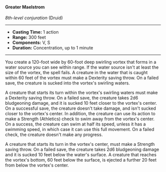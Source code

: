 #### Greater Maelstrom
*8th-level conjuration* (Druid)
___
- **Casting Time:** 1 action
- **Range:** 300 feet
- **Components:** V, S
- **Duration:** Concentration, up to 1 minute
---
You create a 120-foot wide by 60-foot deep swirling
vortex that forms in a water source you can see
within range. If the water source isn't at least the
size of the vortex, the spell fails. A creature in the
water that is caught within 60 feet of the vortex
must make a Dexterity saving throw. On a failed
save, the creature is sucked into the vortex's
swirling waters.

A creature that starts its turn within the vortex's
swirling waters must make a Dexterity saving
throw. On a failed save, the creature takes 2d6
bludgeoning damage, and it is sucked 10 feet closer
to the vortex's center. On a successful save, the
creature doesn't take damage, and isn't sucked
closer to the vortex's center. In addition, the
creature can use its action to make a Strength
(Athletics) check to swim away from the vortex's
center. On a success, the creature can swim at half
its speed, unless it has a swimming speed, in which
case it can use this full movement. On a failed
check, the creature doesn't make any progress.

A creature that starts its turn in the vortex's
center, must make a Strength saving throw. On a
failed save, the creature takes 2d6 bludgeoning
damage and it is sucked 10 feet below the water's
surface. A creature that reaches the vortex's bottom,
60 feet below the surface, is ejected a further 20 feet
from below the vortex's center.
